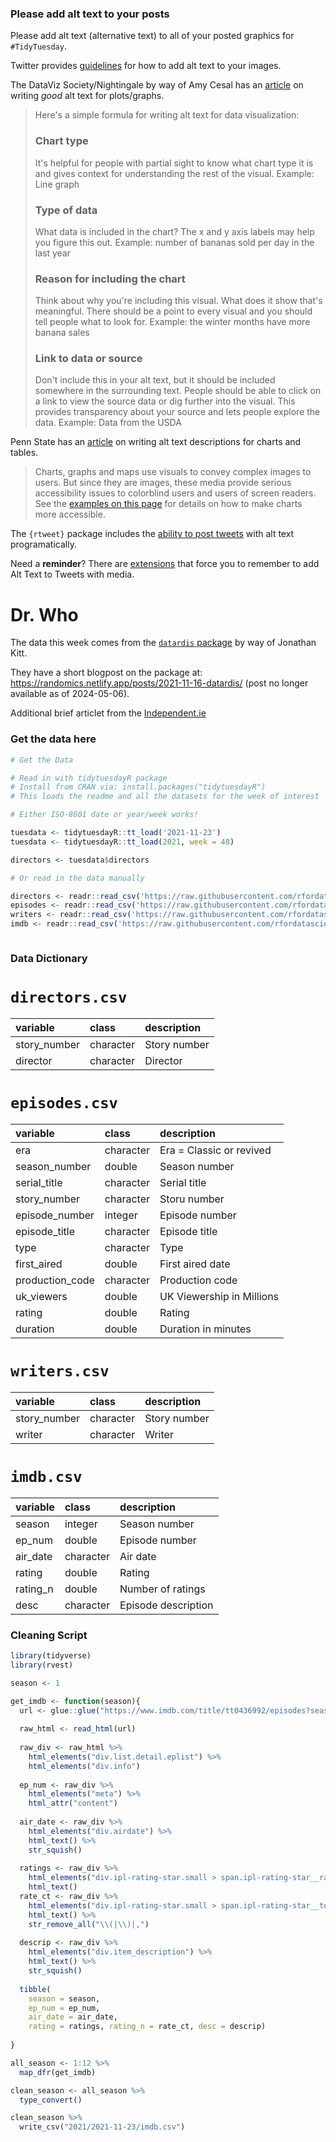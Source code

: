 ### Please add alt text to your posts

Please add alt text (alternative text) to all of your posted graphics for `#TidyTuesday`. 

Twitter provides [guidelines](https://help.twitter.com/en/using-twitter/picture-descriptions) for how to add alt text to your images.

The DataViz Society/Nightingale by way of Amy Cesal has an [article](https://medium.com/nightingale/writing-alt-text-for-data-visualization-2a218ef43f81) on writing _good_ alt text for plots/graphs.

> Here's a simple formula for writing alt text for data visualization:
> ### Chart type
> It's helpful for people with partial sight to know what chart type it is and gives context for understanding the rest of the visual.
> Example: Line graph
> ### Type of data
> What data is included in the chart? The x and y axis labels may help you figure this out.
> Example: number of bananas sold per day in the last year
> ### Reason for including the chart
> Think about why you're including this visual. What does it show that's meaningful. There should be a point to every visual and you should tell people what to look for.
> Example: the winter months have more banana sales
> ### Link to data or source
> Don't include this in your alt text, but it should be included somewhere in the surrounding text. People should be able to click on a link to view the source data or dig further into the visual. This provides transparency about your source and lets people explore the data.
> Example: Data from the USDA

Penn State has an [article](https://accessibility.psu.edu/images/charts/) on writing alt text descriptions for charts and tables.

> Charts, graphs and maps use visuals to convey complex images to users. But since they are images, these media provide serious accessibility issues to colorblind users and users of screen readers. See the [examples on this page](https://accessibility.psu.edu/images/charts/) for details on how to make charts more accessible.

The `{rtweet}` package includes the [ability to post tweets](https://docs.ropensci.org/rtweet/reference/post_tweet.html) with alt text programatically.

Need a **reminder**? There are [extensions](https://chrome.google.com/webstore/detail/twitter-required-alt-text/fpjlpckbikddocimpfcgaldjghimjiik/related) that force you to remember to add Alt Text to Tweets with media.

# Dr. Who

The data this week comes from the [`datardis` package](https://github.com/KittJonathan/datardis/tree/main/data) by way of Jonathan Kitt.

They have a short blogpost on the package at: https://randomics.netlify.app/posts/2021-11-16-datardis/ (post no longer available as of 2024-05-06).

Additional brief articlet from the [Independent.ie](https://www.independent.ie/entertainment/doctor-who-suffers-lowest-ratings-since-2005-revival-39028919.html)

### Get the data here

```r
# Get the Data

# Read in with tidytuesdayR package 
# Install from CRAN via: install.packages("tidytuesdayR")
# This loads the readme and all the datasets for the week of interest

# Either ISO-8601 date or year/week works!

tuesdata <- tidytuesdayR::tt_load('2021-11-23')
tuesdata <- tidytuesdayR::tt_load(2021, week = 48)

directors <- tuesdata$directors

# Or read in the data manually

directors <- readr::read_csv('https://raw.githubusercontent.com/rfordatascience/tidytuesday/main/data/2021/2021-11-23/directors.csv')
episodes <- readr::read_csv('https://raw.githubusercontent.com/rfordatascience/tidytuesday/main/data/2021/2021-11-23/episodes.csv')
writers <- readr::read_csv('https://raw.githubusercontent.com/rfordatascience/tidytuesday/main/data/2021/2021-11-23/writers.csv')
imdb <- readr::read_csv('https://raw.githubusercontent.com/rfordatascience/tidytuesday/main/data/2021/2021-11-23/imdb.csv')



```
### Data Dictionary

# `directors.csv`

|variable     |class     |description |
|:------------|:---------|:-----------|
|story_number |character | Story number |
|director     |character | Director |

# `episodes.csv`

|variable        |class     |description |
|:---------------|:---------|:-----------|
|era             |character |Era = Classic or revived |
|season_number   |double    | Season number |
|serial_title    |character | Serial title |
|story_number    |character | Storu number |
|episode_number  |integer   | Episode number |
|episode_title   |character | Episode title |
|type            |character | Type |
|first_aired     |double    |First aired date |
|production_code |character |Production code |
|uk_viewers      |double    | UK Viewership in Millions |
|rating          |double    | Rating |
|duration        |double    | Duration in minutes|

# `writers.csv`

|variable     |class     |description |
|:------------|:---------|:-----------|
|story_number |character | Story number |
|writer       |character | Writer |

# `imdb.csv`

|variable |class     |description |
|:--------|:---------|:-----------|
|season   |integer   | Season number |
|ep_num   |double    |Episode number |
|air_date |character | Air date |
|rating   |double    | Rating|
|rating_n |double    | Number of ratings |
|desc     |character | Episode description |

### Cleaning Script

``` r
library(tidyverse)
library(rvest)

season <- 1

get_imdb <- function(season){
  url <- glue::glue("https://www.imdb.com/title/tt0436992/episodes?season={season}")
  
  raw_html <- read_html(url)
  
  raw_div <- raw_html %>% 
    html_elements("div.list.detail.eplist") %>% 
    html_elements("div.info")
  
  ep_num <- raw_div %>% 
    html_elements("meta") %>% 
    html_attr("content")
  
  air_date <- raw_div %>% 
    html_elements("div.airdate") %>% 
    html_text() %>% 
    str_squish()
  
  ratings <- raw_div %>% 
    html_elements("div.ipl-rating-star.small > span.ipl-rating-star__rating") %>% 
    html_text()
  rate_ct <- raw_div %>% 
    html_elements("div.ipl-rating-star.small > span.ipl-rating-star__total-votes")%>% 
    html_text() %>% 
    str_remove_all("\\(|\\)|,")
  
  descrip <- raw_div %>% 
    html_elements("div.item_description") %>% 
    html_text() %>% 
    str_squish()
  
  tibble(
    season = season,
    ep_num = ep_num,
    air_date = air_date,
    rating = ratings, rating_n = rate_ct, desc = descrip)
  
}

all_season <- 1:12 %>% 
  map_dfr(get_imdb)

clean_season <- all_season %>% 
  type_convert()

clean_season %>% 
  write_csv("2021/2021-11-23/imdb.csv")
```
